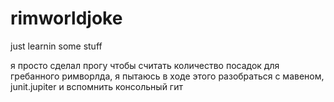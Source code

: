 # rimworldjoke
just learnin some stuff

я просто сделал прогу чтобы считать количество посадок для гребанного римворлда, я пытаюсь в ходе этого разобраться с мавеном, junit.jupiter и вспомнить консольный гит

